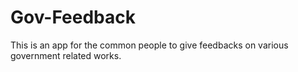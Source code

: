 # Gov-Feedback
This is an app for the common people to give feedbacks on various government related works.
